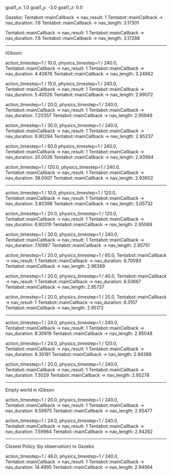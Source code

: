 goal1_x: 1.0
goal1_y: -3.0
goal1_z: 0.0

Gazebo:
Tentabot::mainCallback -> nav_result: 1
Tentabot::mainCallback -> nav_duration: 7.6
Tentabot::mainCallback -> nav_length: 3.17301

Tentabot::mainCallback -> nav_result: 1
Tentabot::mainCallback -> nav_duration: 7.6
Tentabot::mainCallback -> nav_length: 3.17288

-------------------------------------------------

iGibson:

action_timestep=1 / 10.0,
physics_timestep=1 / 240.0,
Tentabot::mainCallback -> nav_result: 1
Tentabot::mainCallback -> nav_duration: 4.40676
Tentabot::mainCallback -> nav_length: 3.24862

action_timestep=1 / 15.0,
physics_timestep=1 / 240.0,
Tentabot::mainCallback -> nav_result: 1
Tentabot::mainCallback -> nav_duration: 5.40526
Tentabot::mainCallback -> nav_length: 2.99072

action_timestep=1 / 20.0,
physics_timestep=1 / 240.0,
Tentabot::mainCallback -> nav_result: 1
Tentabot::mainCallback -> nav_duration: 7.20357
Tentabot::mainCallback -> nav_length: 2.95949

action_timestep=1 / 30.0,
physics_timestep=1 / 240.0,
Tentabot::mainCallback -> nav_result: 1
Tentabot::mainCallback -> nav_duration: 9.90294
Tentabot::mainCallback -> nav_length: 2.95237

action_timestep=1 / 60.0
physics_timestep=1 / 240.0,
Tentabot::mainCallback -> nav_result: 1
Tentabot::mainCallback -> nav_duration: 20.0026
Tentabot::mainCallback -> nav_length: 2.93994

action_timestep=1 / 120.0,
physics_timestep=1 / 240.0,
Tentabot::mainCallback -> nav_result: 1
Tentabot::mainCallback -> nav_duration: 39.0007
Tentabot::mainCallback -> nav_length: 2.93602

-------------------------------------------------

action_timestep=1 / 10.0,
physics_timestep=1 / 120.0,
Tentabot::mainCallback -> nav_result: 1
Tentabot::mainCallback -> nav_duration: 3.80398
Tentabot::mainCallback -> nav_length: 3.05732

action_timestep=1 / 20.0,
physics_timestep=1 / 120.0,
Tentabot::mainCallback -> nav_result: 1
Tentabot::mainCallback -> nav_duration: 6.80319
Tentabot::mainCallback -> nav_length: 2.95068

action_timestep=1 / 20.0,
physics_timestep=1 / 240.0,
Tentabot::mainCallback -> nav_result: 1
Tentabot::mainCallback -> nav_duration: 7.10887
Tentabot::mainCallback -> nav_length: 2.95751

action_timestep=1 / 20.0,
physics_timestep=1 / 60.0,
Tentabot::mainCallback -> nav_result: 1
Tentabot::mainCallback -> nav_duration: 6.70083
Tentabot::mainCallback -> nav_length: 2.96389

action_timestep=1 / 20.0,
physics_timestep=1 / 40.0,
Tentabot::mainCallback -> nav_result: 1
Tentabot::mainCallback -> nav_duration: 6.50667
Tentabot::mainCallback -> nav_length: 2.95737

action_timestep=1 / 20.0,
physics_timestep=1 / 20.0,
Tentabot::mainCallback -> nav_result: 1
Tentabot::mainCallback -> nav_duration: 6.3107
Tentabot::mainCallback -> nav_length: 2.95172

-------------------------------------------------

action_timestep=1 / 24.0,
physics_timestep=1 / 240.0,   
Tentabot::mainCallback -> nav_result: 1
Tentabot::mainCallback -> nav_duration: 8.30619
Tentabot::mainCallback -> nav_length: 2.95048

action_timestep=1 / 24.0,
physics_timestep=1 / 120.0,
Tentabot::mainCallback -> nav_result: 1
Tentabot::mainCallback -> nav_duration: 8.30191
Tentabot::mainCallback -> nav_length: 2.94388  

action_timestep=1 / 20.0,
physics_timestep=1 / 240.0, 
Tentabot::mainCallback -> nav_result: 1
Tentabot::mainCallback -> nav_duration: 7.3029
Tentabot::mainCallback -> nav_length: 2.95278  

---------------------------------------------------

Empty world in iGibson

action_timestep=1 / 20.0,
physics_timestep=1 / 240.0,
Tentabot::mainCallback -> nav_result: 1
Tentabot::mainCallback -> nav_duration: 6.59975
Tentabot::mainCallback -> nav_length: 2.95477

action_timestep=1 / 24.0,
physics_timestep=1 / 240.0,
Tentabot::mainCallback -> nav_result: 1
Tentabot::mainCallback -> nav_duration: 7.59984
Tentabot::mainCallback -> nav_length: 2.94262 

---------------------------------------------------

Closest Policy (by observation) to Gazebo

action_timestep=1 / 48.0,
physics_timestep=1 / 240.0,
Tentabot::mainCallback -> nav_result: 1
Tentabot::mainCallback -> nav_duration: 14.4995
Tentabot::mainCallback -> nav_length: 2.94564
